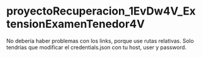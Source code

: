 # proyectoRecuperacion_1EvDw4V_ExtensionExamenTenedor4V

No debería haber problemas con los links, porque use rutas relativas.
Solo tendrías que modificar el credentials.json con tu host, user y password.